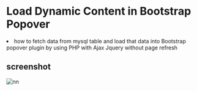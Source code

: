 # Load Dynamic Content in Bootstrap Popover

 <li>how to fetch data from mysql table and load that data into Bootstrap popover plugin by using PHP with Ajax Jquery without page refresh</li>

## screenshot

![nn](https://user-images.githubusercontent.com/12325386/29452851-5113725e-843a-11e7-9e4d-2ead7d33ad92.JPG)

